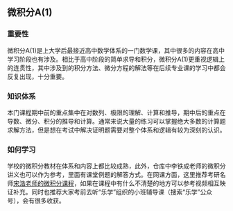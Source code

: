 ## 微积分A(1)

### 重要性

微积分A(1)是上大学后最接近高中数学体系的一门数学课，其中很多的内容在高中学习阶段也有涉及。相比于高中阶段的简单求导和积分，微积分A(1)更重视逻辑上的连贯性，其中涉及到的积分方法、微分方程的解法等在后续专业课的学习中都会反复出现，十分重要。

### 知识体系

本门课程期中前的重点集中在对数列、极限的理解、计算和推导，期中后的重点在导数、微分、积分的推导和计算。通常来说大量的练习可以掌握绝大多数的计算题求解方法，但是想在考试中解决证明题需要对整个体系和逻辑有较为深刻的认识。

### 如何学习

学校的微积分教材在体系和内容上都比较成熟，此外，仓库中李铁成老师的微积分讲义也可以作为参考，里面有课堂例题的解答方式。在网课方面，这里推荐考研名师[宋浩老师的微积分课程](https://www.bilibili.com/video/BV1UW411k7Jv/)，如果在课程中有什么不清楚的地方可以参考视频相互映证补充。同时也推荐大家考前去听“乐学”组织的小班辅导课（搜索“乐学”公众号），会有很多收获。
